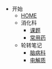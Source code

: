 - 开始
	- [HOME](/README.md) 
	- 消化科
		- [课题](/docs/课题.md)
		- [常用药](/docs/消化科常用药.md)	
	- 轮转笔记
		- [脑病科](/docs/脑病科.md)
		- [电解质](/docs/电解质.md)
	